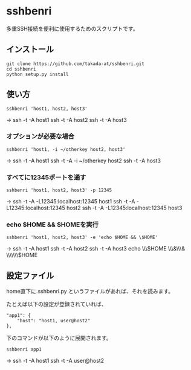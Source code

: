 sshbenri
========

多重SSH接続を便利に使用するためのスクリプトです。

## インストール
    git clone https://github.com/takada-at/sshbenri.git
    cd sshbenri
    python setup.py install

## 使い方

    sshbenri 'host1, host2, host3'

→ ssh -t -A host1 ssh -t -A host2 ssh -t -A host3

### オプションが必要な場合

    sshbenri 'host1, -i ~/otherkey host2, host3'

→ ssh -t -A host1 ssh -t -A -i \~/otherkey host2 ssh -t -A host3

### すべてに12345ポートを通す

    sshbenri 'host1, host2, host3' -p 12345

→ ssh -t -A -L12345:localhost:12345 host1 ssh -t -A -L12345:localhost:12345 host2 ssh -t -A -L12345:localhost:12345 host3

### echo $HOME && \$HOMEを実行

    sshbenri 'host1, host2, host3' -e 'echo $HOME && \$HOME'

→ ssh -t -A host1 ssh -t -A host2 ssh -t -A host3 echo \\\\\\\$HOME \\\\\\\&\\\\\\\& \\\\\\\\\\\\\\\$HOME

## 設定ファイル
home直下に.sshbenri.py というファイルがあれば、それを読みます。

たとえば以下の設定が登録されていれば、

    "app1": {
        "host": "host1, user@host2"
    },

下のコマンドが以下のように展開されます。

    sshbenri app1

→ ssh -t -A host1 ssh -t -A user@host2
